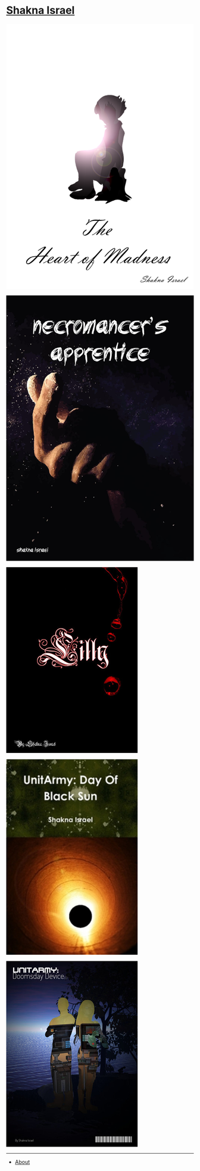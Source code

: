 # [Shakna Israel](/)

[![Heart of Madness Cover](/heartofmadness.png)](/heartofmadness)

[![Necromancer's Apprentice](/necromancersapprentice.jpg)](/necromancersapprentice)

[![Lilly](/lilly.jpg)](/lilly)

[![UnitArmy: Day of Black Sun](/unitarmy-day-of-black-sun.jpg)](/uadobs)

[![UnitArmy 2: Doomsday Device](/unitarmy-doomsday-device.jpg)](/uadd)

---

- [About](/about)

